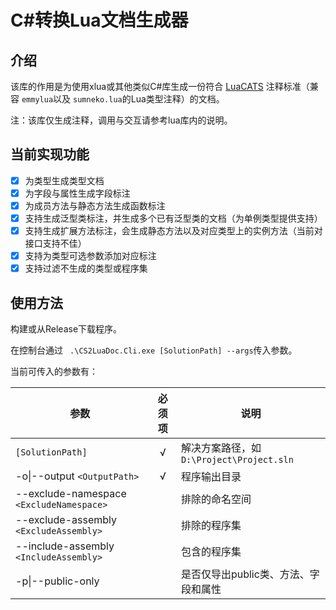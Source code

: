 # C#转换Lua文档生成器

## 介绍

该库的作用是为使用xlua或其他类似C#库生成一份符合 [LuaCATS](https://luals.github.io/wiki/annotations/) 注释标准（兼容 `emmylua`以及 `sumneko.lua`的Lua类型注释）的文档。

注：该库仅生成注释，调用与交互请参考lua库内的说明。

## 当前实现功能

* [X] 为类型生成类型文档
* [X] 为字段与属性生成字段标注
* [X] 为成员方法与静态方法生成函数标注
* [X] 支持生成泛型类标注，并生成多个已有泛型类的文档（为单例类型提供支持）
* [X] 支持生成扩展方法标注，会生成静态方法以及对应类型上的实例方法（当前对接口支持不佳）
* [X] 支持为类型可选参数添加对应标注
* [X] 支持过滤不生成的类型或程序集

## 使用方法

构建或从Release下载程序。

在控制台通过 ` .\CS2LuaDoc.Cli.exe [SolutionPath] --args`传入参数。

当前可传入的参数有：

| 参数                                     | 必须项 | 说明                                      |
| ---------------------------------------- | :----: | ----------------------------------------- |
| `[SolutionPath]`                         |   √    | 解决方案路径，如 `D:\Project\Project.sln` |
| -o\|--output `<OutputPath>`              |   √    | 程序输出目录                              |
| --exclude-namespace `<ExcludeNamespace>` |        | 排除的命名空间                            |
| --exclude-assembly `<ExcludeAssembly>`   |        | 排除的程序集                              |
| --include-assembly `<IncludeAssembly>`   |        | 包含的程序集                              |
| -p\|--public-only                        |        | 是否仅导出public类、方法、字段和属性      |
